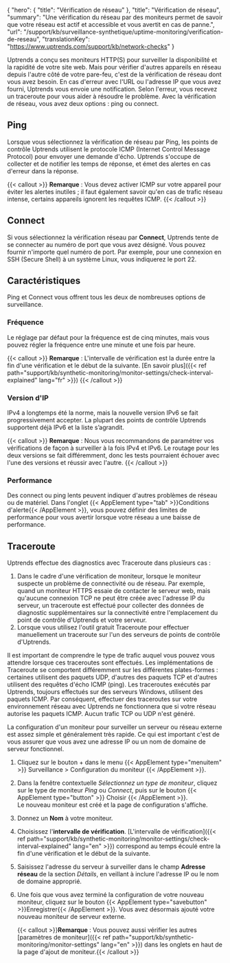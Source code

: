 {
  "hero": {
    "title": "Vérification de réseau"
  },
  "title": "Vérification de réseau",
  "summary": "Une vérification du réseau par des moniteurs permet de savoir que votre réseau est actif et accessible et vous avertit en cas de panne.",
  "url": "/support/kb/surveillance-synthetique/uptime-monitoring/verification-de-reseau",
  "translationKey": "https://www.uptrends.com/support/kb/network-checks"
}

Uptrends a conçu ses moniteurs HTTP(S) pour surveiller la disponibilité et la rapidité de votre site web. Mais pour vérifier d'autres appareils en réseau depuis l'autre côté de votre pare-feu, c'est de la vérification de réseau dont vous avez besoin. En cas d'erreur avec l'URL ou l'adresse IP que vous avez fourni, Uptrends vous envoie une notification. Selon l'erreur, vous recevez un traceroute pour vous aider à résoudre le problème. Avec la vérification de réseau, vous avez deux options : ping ou connect.

## Ping

Lorsque vous sélectionnez la vérification de réseau par Ping, les points de contrôle Uptrends utilisent le protocole ICMP (Internet Control Message Protocol) pour envoyer une demande d'écho. Uptrends s'occupe de collecter et de notifier les temps de réponse, et émet des alertes en cas d'erreur dans la réponse.

{{< callout >}}
**Remarque** : Vous devez activer ICMP sur votre appareil pour éviter les alertes inutiles ; il faut également savoir qu'en cas de trafic réseau intense, certains appareils ignorent les requêtes ICMP.
{{< /callout >}}

## Connect

Si vous sélectionnez la vérification réseau par **Connect**, Uptrends tente de se connecter au numéro de port que vous avez désigné. Vous pouvez fournir n'importe quel numéro de port. Par exemple, pour une connexion en SSH (Secure Shell) à un système Linux, vous indiquerez le port 22.

## Caractéristiques

Ping et Connect vous offrent tous les deux de nombreuses options de surveillance.

### Fréquence

Le réglage par défaut pour la fréquence est de cinq minutes, mais vous pouvez régler la fréquence entre une minute et une fois par heure.

{{< callout >}}
**Remarque** : L'intervalle de vérification est la durée entre la fin d'une vérification et le début de la suivante. [En savoir plus]({{< ref path="support/kb/synthetic-monitoring/monitor-settings/check-interval-explained" lang="fr" >}})
{{< /callout >}}

### Version d'IP

IPv4 a longtemps été la norme, mais la nouvelle version IPv6 se fait progressivement accepter. La plupart des points de contrôle Uptrends supportent déjà IPv6 et la liste s’agrandit.

{{< callout >}}
**Remarque** : Nous vous recommandons de paramétrer vos vérifications de façon à surveiller à la fois IPv4 et IPv6. Le routage pour les deux versions se fait différemment, donc les tests pourraient échouer avec l'une des versions et réussir avec l'autre.
{{< /callout >}}

### Performance

Des connect ou ping lents peuvent indiquer d'autres problèmes de réseau ou de matériel. Dans l'onglet {{< AppElement type="tab" >}}Conditions d'alerte{{< /AppElement >}}, vous pouvez définir des limites de performance pour vous avertir lorsque votre réseau a une baisse de performance.

## Traceroute

Uptrends effectue des diagnostics avec Traceroute dans plusieurs cas :

1. Dans le cadre d'une vérification de moniteur, lorsque le moniteur suspecte un problème de connectivité ou de réseau. Par exemple, quand un moniteur HTTPS essaie de contacter le serveur web, mais qu'aucune connexion TCP ne peut être créée avec l'adresse IP du serveur, un traceroute est effectué pour collecter des données de diagnostic supplémentaires sur la connectivité entre l'emplacement du point de contrôle d'Uptrends et votre serveur.
2. Lorsque vous utilisez l'outil gratuit Traceroute pour effectuer manuellement un traceroute sur l'un des serveurs de points de contrôle d'Uptrends.

Il est important de comprendre le type de trafic auquel vous pouvez vous attendre lorsque ces traceroutes sont effectués. Les implémentations de Traceroute se comportent différemment sur les différentes plates-formes : certaines utilisent des paquets UDP, d'autres des paquets TCP et d'autres utilisent des requêtes d'écho ICMP (ping). Les traceroutes exécutés par Uptrends, toujours effectués sur des serveurs Windows, utilisent des paquets ICMP. Par conséquent, effectuer des traceroutes sur votre environnement réseau avec Uptrends ne fonctionnera que si votre réseau autorise les paquets ICMP. Aucun trafic TCP ou UDP n'est généré.

La configuration d'un moniteur pour surveiller un serveur ou réseau externe est assez simple et généralement très rapide. Ce qui est important c'est de vous assurer que vous avez une adresse IP ou un nom de domaine de serveur fonctionnel.

1. Cliquez sur le bouton + dans le menu {{< AppElement type="menuitem" >}} Surveillance > Configuration du moniteur {{< /AppElement >}}.
2. Dans la fenêtre contextuelle *Sélectionnez un type de moniteur*, cliquez sur le type de moniteur *Ping* ou *Connect*, puis sur le bouton {{< AppElement type="button" >}} Choisir {{< /AppElement >}}.  
   Le nouveau moniteur est créé et la page de configuration s'affiche.
3. Donnez un **Nom** à votre moniteur.
4. Choisissez l'**intervalle de vérification**. [L'intervalle de vérification]({{< ref path="support/kb/synthetic-monitoring/monitor-settings/check-interval-explained" lang="en" >}}) correspond au temps écoulé entre la fin d'une vérification et le début de la suivante.
5. Saisissez l'adresse du serveur à surveiller dans le champ **Adresse réseau** de la section *Détails*, en veillant à inclure l'adresse IP ou le nom de domaine approprié.
6. Une fois que vous avez terminé la configuration de votre nouveau moniteur, cliquez sur le bouton {{< AppElement type="savebutton" >}}Enregistrer{{< /AppElement >}}. Vous avez désormais ajouté votre nouveau moniteur de serveur externe.

   {{< callout >}}**Remarque** : Vous pouvez aussi vérifier les autres [paramètres de moniteur]({{< ref path="support/kb/synthetic-monitoring/monitor-settings" lang="en" >}}) dans les onglets en haut de la page d'ajout de moniteur.{{< /callout >}}